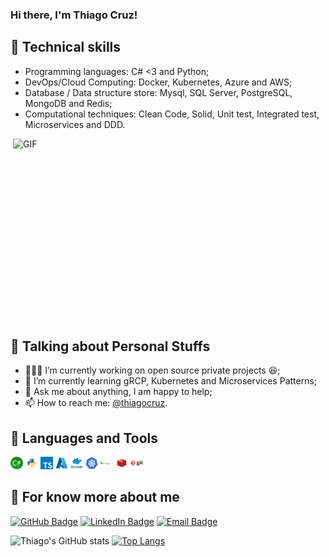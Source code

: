 ### Hi there, I'm Thiago Cruz! 

## :triangular_flag_on_post: Technical skills
- Programming languages: C# <3 and Python;
- DevOps/Cloud Computing: Docker, Kubernetes, Azure and AWS;
- Database / Data structure store: Mysql, SQL Server, PostgreSQL, MongoDB and Redis;
- Computational techniques: Clean Code, Solid, Unit test, Integrated test, Microservices and DDD.

 <img align="right" alt="GIF" src="https://github.com/abhisheknaiidu/abhisheknaiidu/blob/master/code.gif?raw=true" width="500" height="320" />

## :runner: Talking about Personal Stuffs

- 👨🏽‍💻 I’m currently working on open source private projects :laughing:;
- 🌱 I’m currently learning gRCP, Kubernetes and Microservices Patterns; 
- 💬 Ask me about anything, I am happy to help;
- 📫 How to reach me: [@thiagocruz](https://www.linkedin.com/in/thiago-cruz-07205859/).

## :hammer: Languages and Tools
<code><img height="20" src="https://raw.githubusercontent.com/github/explore/80688e429a7d4ef2fca1e82350fe8e3517d3494d/topics/csharp/csharp.png"></code>
<code><img height="20" src="https://raw.githubusercontent.com/github/explore/80688e429a7d4ef2fca1e82350fe8e3517d3494d/topics/python/python.png"></code>
<code><img height="20" src="https://raw.githubusercontent.com/github/explore/80688e429a7d4ef2fca1e82350fe8e3517d3494d/topics/typescript/typescript.png"></code>
<code><img height="20" src="https://raw.githubusercontent.com/github/explore/80688e429a7d4ef2fca1e82350fe8e3517d3494d/topics/azure/azure.png"></code>
<code><img height="20" src="https://raw.githubusercontent.com/github/explore/80688e429a7d4ef2fca1e82350fe8e3517d3494d/topics/docker/docker.png"></code>
<code><img height="20" src="https://raw.githubusercontent.com/github/explore/80688e429a7d4ef2fca1e82350fe8e3517d3494d/topics/kubernetes/kubernetes.png"></code>
<code><img height="20" src="https://raw.githubusercontent.com/github/explore/80688e429a7d4ef2fca1e82350fe8e3517d3494d/topics/mongodb/mongodb.png"></code>
<code><img height="20" src="https://raw.githubusercontent.com/github/explore/80688e429a7d4ef2fca1e82350fe8e3517d3494d/topics/redis/redis.png"></code>
<code><img height="20" src="https://raw.githubusercontent.com/github/explore/80688e429a7d4ef2fca1e82350fe8e3517d3494d/topics/git/git.png"></code>

## 💬 For know more about me

[![GitHub Badge](https://img.shields.io/github/followers/thiagocruzrj?label=thiagocruzrj&style=for-the-badge&link=https://github.com/thiagocruzrj)](https://github.com/thiagocruzrj)
[![LinkedIn Badge](https://img.shields.io/badge/-thiagocruzrj-blue?style=for-the-badge&logo=Linkedin&logoColor=white&link=https://www.linkedin.com/in/thiago-cruz-07205859/)](https://www.linkedin.com/in/thiago-cruz-07205859/)
[![Email Badge](https://img.shields.io/badge/contact-thagocruz@gmail.com-red?style=for-the-badge&link=https://www.linkedin.com/in/thiago-cruz-07205859//)](https://www.linkedin.com/in/thiago-cruz-07205859//)

![Thiago's GitHub stats](https://github-readme-stats.vercel.app/api/?username=thiagocruzrj&include_all_commits=true)
[![Top Langs](https://github-readme-stats.vercel.app/api/top-langs/?username=thiagocruzrj&layout=compact)](https://github.com/anuraghazra/github-readme-stats)


<!--
**thiagocruzrj/thiagocruzrj** is a ✨ _special_ ✨ repository because its `README.md` (this file) appears on your GitHub profile.

Here are some ideas to get you started:

- 🔭 I’m currently working on ...
- 🌱 I’m currently learning ...
- 👯 I’m looking to collaborate on ...
- 🤔 I’m looking for help with ...
- 💬 Ask me about ...
- 📫 How to reach me: ...
- 😄 Pronouns: ...
- ⚡ Fun fact: ...
-->
